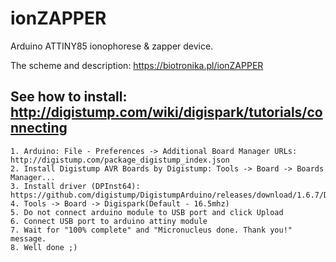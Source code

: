 # ionZAPPER
Arduino ATTINY85 ionophorese &amp; zapper device.

The scheme and description: https://biotronika.pl/ionZAPPER

 ## See how to install:  http://digistump.com/wiki/digispark/tutorials/connecting
    1. Arduino: File - Preferences -> Additional Board Manager URLs: http://digistump.com/package_digistump_index.json
    2. Install Digistump AVR Boards by Digistump: Tools -> Board -> Boards Manager...
    3. Install driver (DPInst64): https://github.com/digistump/DigistumpArduino/releases/download/1.6.7/Digistump.Drivers.zip
    4. Tools -> Board -> Digispark(Default - 16.5mhz)
    5. Do not connect arduino module to USB port and click Upload
    6. Connect USB port to arduino attiny module
    7. Wait for "100% complete" and "Micronucleus done. Thank you!" message.
    8. Well done ;)
